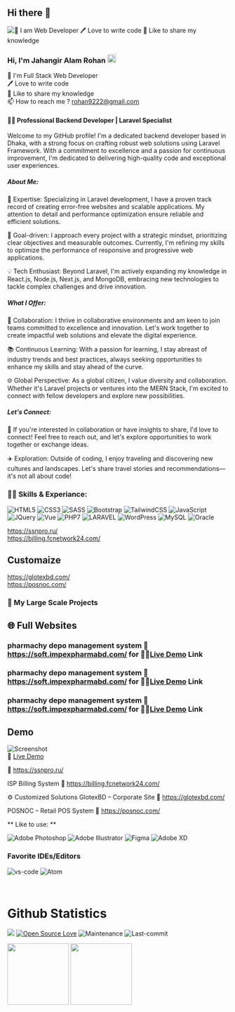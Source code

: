 ## Hi there 👋

<!--
**rohan9222/rohan9222** is a ✨ _special_ ✨ repository because its `README.md` (this file) appears on your GitHub profile.

Here are some ideas to get you started:

- 🔭 I’m currently working on ...
- 🌱 I’m currently learning ...
- 👯 I’m looking to collaborate on ...
- 🤔 I’m looking for help with ...
- 💬 Ask me about ...
- 📫 How to reach me: ...
- 😄 Pronouns: ...
- ⚡ Fun fact: ...
-->

![👑 I am Web Developer 🖊️ Love to write code 🎤 Like to share my knowledge]()

### Hi, I'm Jahangir Alam Rohan <img src="https://media.giphy.com/media/hvRJCLFzcasrR4ia7z/giphy.gif" width="20">
👑 I'm Full Stack Web Developer <br>
🖊️ Love to write code <br>
🎤 Like to share my knowledge <br>
📫 How to reach me ? rohan9222@gmail.com <be>

#### 👨‍💻 Professional Backend Developer | Laravel Specialist

Welcome to my GitHub profile! I'm a dedicated backend developer based in Dhaka, with a strong focus on crafting robust web solutions using Laravel Framework. With a commitment to excellence and a passion for continuous improvement, I'm dedicated to delivering high-quality code and exceptional user experiences.

##### About Me:

🔧 Expertise: Specializing in Laravel development, I have a proven track record of creating error-free websites and scalable applications. My attention to detail and performance optimization ensure reliable and efficient solutions.

🎯 Goal-driven: I approach every project with a strategic mindset, prioritizing clear objectives and measurable outcomes. Currently, I'm refining my skills to optimize the performance of responsive and progressive web applications.

💡 Tech Enthusiast: Beyond Laravel, I'm actively expanding my knowledge in React.js, Node.js, Next.js, and MongoDB, embracing new technologies to tackle complex challenges and drive innovation.

##### What I Offer:

🤝 Collaboration: I thrive in collaborative environments and am keen to join teams committed to excellence and innovation. Let's work together to create impactful web solutions and elevate the digital experience.

📚 Continuous Learning: With a passion for learning, I stay abreast of industry trends and best practices, always seeking opportunities to enhance my skills and stay ahead of the curve.

🌐 Global Perspective: As a global citizen, I value diversity and collaboration. Whether it's Laravel projects or ventures into the MERN Stack, I'm excited to connect with fellow developers and explore new possibilities.

##### Let's Connect:

📩 If you're interested in collaboration or have insights to share, I'd love to connect! Feel free to reach out, and let's explore opportunities to work together or exchange ideas.

✈️ Exploration: Outside of coding, I enjoy traveling and discovering new cultures and landscapes. Let's share travel stories and recommendations—it's not all about code!


### <a>👨‍💻 Skills & Experiance:</a>

![HTML5](https://img.shields.io/badge/HTML5-E34F26?style=for-the-badge&logo=html5&logoColor=white)
![CSS3](https://img.shields.io/badge/CSS3-1572B6?style=for-the-badge&logo=css3&logoColor=white)
![SASS](https://img.shields.io/badge/SASS-hotpink.svg?style=for-the-badge&logo=SASS&logoColor=white)
![Bootstrap](https://img.shields.io/badge/Bootstrap-563D7C?style=for-the-badge&logo=bootstrap&logoColor=white)
![TailwindCSS](https://img.shields.io/badge/tailwindcss-%2338B2AC.svg?style=for-the-badge&logo=tailwind-css&logoColor=white)
![JavaScript](https://img.shields.io/badge/JavaScript-F7DF1E?style=for-the-badge&logo=javascript&logoColor=black)
![JQuery](https://img.shields.io/badge/jQuery-0769AD?style=for-the-badge&logo=jquery&logoColor=white)
![Vue](https://img.shields.io/badge/vue.js-20B2AA?style=for-the-badge&logo=vue.js&logoColor=white)
![PHP7](https://img.shields.io/badge/PHP-777BB4?style=for-the-badge&logo=php&logoColor=white)
![LARAVEL](https://img.shields.io/badge/LARAVEL-F05340?style=for-the-badge&logo=laravel&logoColor=white)
![WordPress](https://img.shields.io/badge/WordPress-%23117AC9.svg?style=for-the-badge&logo=WordPress&logoColor=white)
![MySQL](https://img.shields.io/badge/MySQL-00000F?style=for-the-badge&logo=mysql&logoColor=white)
![Oracle](https://img.shields.io/badge/Oracle-ff0000?style=for-the-badge&logo=oracle&logoColor=white)

https://ssnpro.ru/ <br>
https://billing.fcnetwork24.com/

## Customaize
https://glotexbd.com/  <br>
https://posnoc.com/
### 🚀 My Large Scale Projects
## 🌐 Full Websites
### pharmachy depo management system 🔗 https://soft.impexpharmabd.com/ for 🔗🎥[Live Demo](https://pharma.codepagol.com/) Link  <br>
### pharmachy depo management system 🔗 https://soft.impexpharmabd.com/ for 🔗🎥[Live Demo](https://pharma.codepagol.com/) Link  <br>
### pharmachy depo management system 🔗 https://soft.impexpharmabd.com/ for 🔗🎥[Live Demo](https://pharma.codepagol.com/) Link  <br>
## Demo
![Screenshot](https://example.com/screenshot.png)  
🔗 [Live Demo](https://yourprojectlink.com)

🔗 https://ssnpro.ru/

ISP Billing System
🔗 https://billing.fcnetwork24.com/

⚙️ Customized Solutions
GlotexBD – Corporate Site
🔗 https://glotexbd.com/

POSNOC – Retail POS System
🔗 https://posnoc.com/
<br>

** Like to use: **

![Adobe Photoshop](https://img.shields.io/badge/adobe%20photoshop-%2331A8FF.svg?style=for-the-badge&logo=adobe%20photoshop&logoColor=white)
![Adobe Illustrator](https://img.shields.io/badge/adobe%20illustrator-%23FF9A00.svg?style=for-the-badge&logo=adobe%20illustrator&logoColor=white)
![Figma](https://img.shields.io/badge/figma-%23F24E1E.svg?style=for-the-badge&logo=figma&logoColor=white)
![Adobe XD](https://img.shields.io/badge/Adobe%20XD-470137?style=for-the-badge&logo=Adobe%20XD&logoColor=#FF61F6)

### Favorite IDEs/Editors 

![vs-code](https://img.shields.io/badge/-VS%20Code-007ACC?style=for-the-badge&logo=visual-studio-code)
![Atom](https://img.shields.io/badge/Atom-%2366595C.svg?style=for-the-badge&logo=atom&logoColor=white)

<br>

# Github Statistics

![](https://komarev.com/ghpvc/?username=rohan9222)
[![Open Source Love](https://badges.frapsoft.com/os/v1/open-source.svg?v=103)](https://github.com/rohan9222)
![Maintenance](https://img.shields.io/badge/Maintained%3F-yes-green.svg?style=flat-square&color=brightgreen)
![Last-commit](https://img.shields.io/github/last-commit/rohan9222/rohan9222?style=flat-square&color=blueviolet)


<div>
  <img height="140em" src="https://github-readme-stats.vercel.app/api?username=rohan9222&show_icons=true&theme=radical&include_all_commits=true&count_private=true"/>
  <img height="140em" src="https://github-readme-stats.vercel.app/api/top-langs/?username=rohan9222&exclude_repo=github-readme-stats,anuraghazra.github.io"/>
</div>
